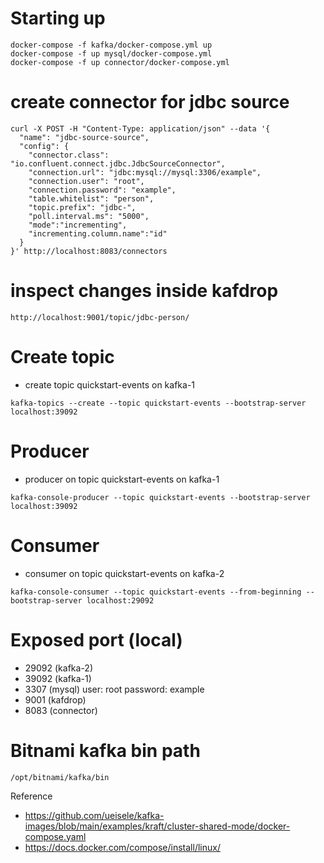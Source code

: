 # Starting up
```
docker-compose -f kafka/docker-compose.yml up
docker-compose -f up mysql/docker-compose.yml
docker-compose -f up connector/docker-compose.yml
```
# create connector for jdbc source
```
curl -X POST -H "Content-Type: application/json" --data '{
  "name": "jdbc-source-source",
  "config": {
    "connector.class": "io.confluent.connect.jdbc.JdbcSourceConnector",
    "connection.url": "jdbc:mysql://mysql:3306/example",
    "connection.user": "root",
    "connection.password": "example",
    "table.whitelist": "person",
    "topic.prefix": "jdbc-",
    "poll.interval.ms": "5000",
    "mode":"incrementing",
    "incrementing.column.name":"id"
  }
}' http://localhost:8083/connectors
```
# inspect changes inside kafdrop
```
http://localhost:9001/topic/jdbc-person/
```


# Create topic
- create topic quickstart-events on kafka-1
```
kafka-topics --create --topic quickstart-events --bootstrap-server localhost:39092
```

# Producer
- producer on topic quickstart-events on kafka-1
```
kafka-console-producer --topic quickstart-events --bootstrap-server localhost:39092

```

# Consumer
- consumer on topic quickstart-events on kafka-2
```
kafka-console-consumer --topic quickstart-events --from-beginning --bootstrap-server localhost:29092
```

# Exposed port (local)
- 29092 (kafka-2)
- 39092 (kafka-1)
- 3307 (mysql) user: root password: example
- 9001 (kafdrop)
- 8083 (connector)

# Bitnami kafka bin path
```
/opt/bitnami/kafka/bin
```

Reference
- https://github.com/ueisele/kafka-images/blob/main/examples/kraft/cluster-shared-mode/docker-compose.yaml
- https://docs.docker.com/compose/install/linux/